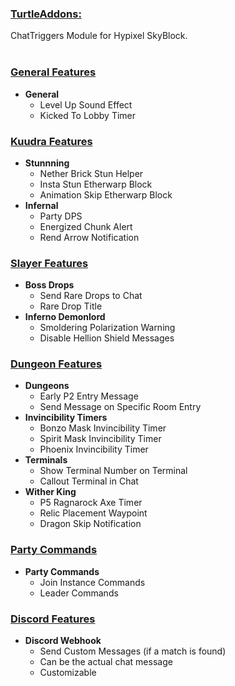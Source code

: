 ### <u>TurtleAddons:</u>
ChatTriggers Module for Hypixel SkyBlock.
<br>
<br>

### <u>General Features</u>
- **General**
    - Level Up Sound Effect
    - Kicked To Lobby Timer
### <u>Kuudra Features</u>
- **Stunnning**
    - Nether Brick Stun Helper
    - Insta Stun Etherwarp Block
    - Animation Skip Etherwarp Block
- **Infernal**
    - Party DPS
    - Energized Chunk Alert
    - Rend Arrow Notification
### <u>Slayer Features</u>
- **Boss Drops**
    - Send Rare Drops to Chat
    - Rare Drop Title
- **Inferno Demonlord**
    - Smoldering Polarization Warning
    - Disable Hellion Shield Messages
### <u>Dungeon Features</u>
-  **Dungeons**
    - Early P2 Entry Message
    - Send Message on Specific Room Entry
-  **Invincibility Timers**
    - Bonzo Mask Invincibility Timer
    - Spirit Mask Invincibility Timer
    - Phoenix Invincibility Timer
- **Terminals**
    - Show Terminal Number on Terminal
    - Callout Terminal in Chat
- **Wither King**
    - P5 Ragnarock Axe Timer
    - Relic Placement Waypoint
    - Dragon Skip Notification
### <u>Party Commands</u>
- **Party Commands**
    - Join Instance Commands
    - Leader Commands
### <u>Discord Features</u>
- **Discord Webhook**
    - Send Custom Messages (if a match is found)
    - Can be the actual chat message
    - Customizable
